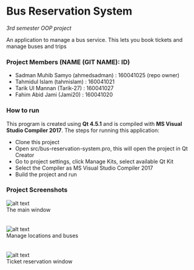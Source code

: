 # Bus Reservation System
*3rd semester OOP project*

An application to manage a bus service. This lets you book tickets and manage buses and trips

### Project Members (NAME (GIT NAME): ID)
- Sadman Muhib Samyo (ahmedsadman) :  160041025 (repo owner)
- Tahmidul Islam     (tahmislam)   :  160041021
- Tarik Ul Mannan    (Tarik-27)    :  160041027
- Fahim Abid Jami    (Jami20)      :  160041020

### How to run
This program is created using **Qt 4.5.1** and is compiled with **MS Visual Studio Compiler 2017**. The steps for running this application:
- Clone this project
- Open src/bus-reservation-system.pro, this will open the project in Qt Creator
- Go to project settings, click Manage Kits, select available Qt Kit
- Select the Compiler as MS Visual Studio Compiler 2017
- Build the project and run

### Project Screenshots<br>
![alt text](http://i66.tinypic.com/ztulc0.png)  
The main window
<br><br>  
![alt text](http://i67.tinypic.com/2ufap2c.png)  
Manage locations and buses
<br><br>  
![alt text](http://i68.tinypic.com/2q20m09.png)  
Ticket reservation window
